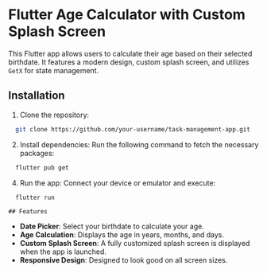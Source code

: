 
# Flutter Age Calculator with Custom Splash Screen

This Flutter app allows users to calculate their age based on their selected birthdate. It features a modern design, custom splash screen, and utilizes `GetX` for state management.




## Installation

1. Clone the repository:

```bash
  git clone https://github.com/your-username/task-management-app.git
```



2. Install dependencies: Run the following command to fetch the necessary packages:

```bash
  flutter pub get
```

4. Run the app:
Connect your device or emulator and execute:

```bash
  flutter run
```



    ## Features
- **Date Picker**: Select your birthdate to calculate your age.
- **Age Calculation**: Displays the age in years, months, and days.
- **Custom Splash Screen**: A fully customized splash screen is displayed when the app is launched.
- **Responsive Design**: Designed to look good on all screen sizes.
